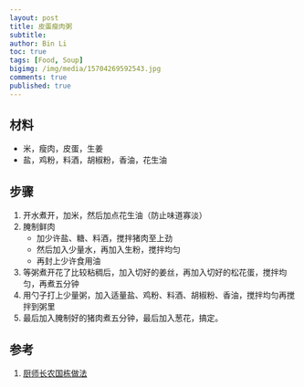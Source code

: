 ```yaml
---
layout: post
title: 皮蛋瘦肉粥
subtitle:
author: Bin Li
toc: true
tags: [Food, Soup]
bigimg: /img/media/15704269592543.jpg
comments: true
published: true
---
```



## 材料
* 米，瘦肉，皮蛋，生姜
* 盐，鸡粉，料酒，胡椒粉，香油，花生油

## 步骤
1. 开水煮开，加米，然后加点花生油（防止味道寡淡）
2. 腌制鲜肉
    * 加少许盐、糖、料酒，搅拌猪肉至上劲
    * 然后加入少量水，再加入生粉，搅拌均匀
    * 再封上少许食用油
3. 等粥煮开花了比较粘稠后，加入切好的姜丝，再加入切好的松花蛋，搅拌均匀，再煮五分钟
4. 用勺子打上少量粥，加入适量盐、鸡粉、料酒、胡椒粉、香油，搅拌均匀再搅拌到粥里
5. 最后加入腌制好的猪肉煮五分钟，最后加入葱花，搞定。

## 参考
1. [厨师长农国栋做法](https://www.bilibili.com/video/av53491076?from=search&seid=9403792848097367510)